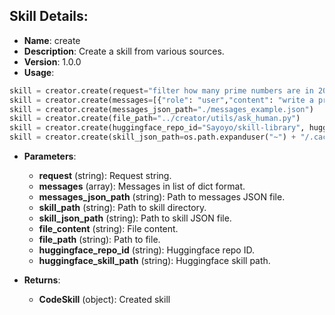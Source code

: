 ## Skill Details:
- **Name**: create
- **Description**: Create a skill from various sources.
- **Version**: 1.0.0
- **Usage**:
```python
skill = creator.create(request="filter how many prime numbers are in 201")
skill = creator.create(messages=[{"role": "user","content": "write a program to list all the python functions and their docstrings in a directory"},{"role": "assistant","content": "Sure, I can help with that. Here's the plan:\n\n1. First, we need to get a list of all Python files in the specified directory. We can do this by using the `os` and `glob` modules in Python.\n2. Then, for each Python file, we will parse the file to find all function definitions. We can do this by using the `ast` module in Python, which can parse Python source code into an abstract syntax tree (AST).\n3. For each function definition, we will extract the function's name and its docstring. The `ast` module can also help us with this.\n4. Finally, we will print out the function names and their docstrings.\n\nLet's start with step 1: getting a list of all Python files in the specified directory.","function_call": {"name": "run_code","arguments": "{\n  \"language\": \"python\",\n  \"code\": \"import os\\nimport glob\\n\\n# Get the current working directory\\ncwd = os.getcwd()\\n\\n# Get a list of all Python files in the directory\\npython_files = glob.glob(os.path.join(cwd, '*.py'))\\n\\npython_files\"\n}"}}])
skill = creator.create(messages_json_path="./messages_example.json")
skill = creator.create(file_path="../creator/utils/ask_human.py")
skill = creator.create(huggingface_repo_id="Sayoyo/skill-library", huggingface_skill_path="extract_pdf_section")
skill = creator.create(skill_json_path=os.path.expanduser("~") + "/.cache/open_creator/skill_library/create/skill.json")
```
- **Parameters**:
   - **request** (string): Request string.
   - **messages** (array): Messages in list of dict format.
   - **messages_json_path** (string): Path to messages JSON file.
   - **skill_path** (string): Path to skill directory.
   - **skill_json_path** (string): Path to skill JSON file.
   - **file_content** (string): File content.
   - **file_path** (string): Path to file.
   - **huggingface_repo_id** (string): Huggingface repo ID.
   - **huggingface_skill_path** (string): Huggingface skill path.

- **Returns**:
   - **CodeSkill** (object): Created skill